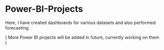 # Power-BI-Projects
Here, I have created dashboards for various datasets and also performed forecasting.


( More Power BI projects will be added in future, currently working on them )
